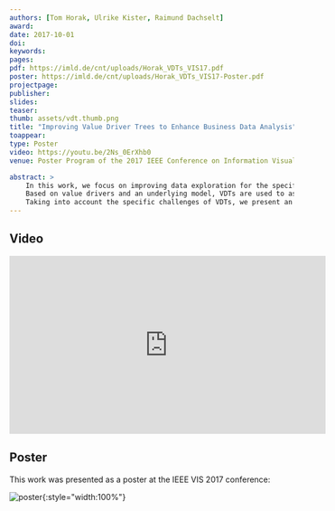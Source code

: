 ```yaml
---
authors: [Tom Horak, Ulrike Kister, Raimund Dachselt]
award:
date: 2017-10-01
doi:
keywords:
pages:
pdf: https://imld.de/cnt/uploads/Horak_VDTs_VIS17.pdf
poster: https://imld.de/cnt/uploads/Horak_VDTs_VIS17-Poster.pdf
projectpage:
publisher:
slides:
teaser:
thumb: assets/vdt.thumb.png
title: "Improving Value Driver Trees to Enhance Business Data Analysis"
toappear:
type: Poster
video: https://youtu.be/2Ns_0ErXhb0
venue: Poster Program of the 2017 IEEE Conference on Information Visualization (InfoVis)

abstract: >
    In this work, we focus on improving data exploration for the specific multivariate graph application case of value driver trees (VDTs).
    Based on value drivers and an underlying model, VDTs are used to assess business's performance of companies.
    Taking into account the specific challenges of VDTs, we present an improved node representation using embedded visualizations as well as interaction concepts for local semantic zooming and simulations or predictions within these trees.
---
```


## Video
<iframe width="560" height="315" src="https://www.youtube.com/embed/2Ns_0ErXhb0" frameborder="0" allowfullscreen></iframe>

## Poster
This work was presented as a poster at the IEEE VIS 2017 conference:

![poster](../assets/vdt.poster.png){:style="width:100%"}
